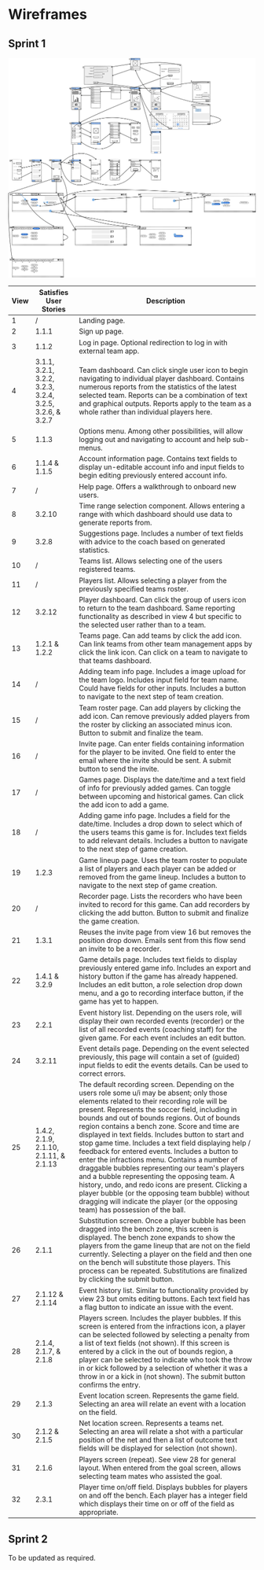 # Wireframes
## Sprint 1
![Wireframe](../../images/design/wireframe/wireframe_1.png)

View | Satisfies User Stories | Description
---- | -----------------------|------------
1 | / | Landing page.
2 | 1.1.1 | Sign up page.
3 | 1.1.2 | Log in page. Optional redirection to log in with external team app.
4 | 3.1.1, 3.2.1, 3.2.2, 3.2.3, 3.2.4, 3.2.5, 3.2.6, & 3.2.7 | Team dashboard. Can click single user icon to begin navigating to individual player dashboard. Contains numerous reports from the statistics of the latest selected team. Reports can be a combination of text and graphical outputs. Reports apply to the team as a whole rather than individual players here.
5 | 1.1.3 | Options menu. Among other possibilities, will allow logging out and navigating to account and help sub-menus.
6 | 1.1.4 & 1.1.5 | Account information page. Contains text fields to display un-editable account info and input fields to begin editing previously entered account info.
7 | / | Help page. Offers a walkthrough to onboard new users.
8 | 3.2.10 | Time range selection component. Allows entering a range with which dashboard should use data to generate reports from.
9 | 3.2.8 | Suggestions page. Includes a number of text fields with advice to the coach based on generated statistics.
10 | / | Teams list. Allows selecting one of the users registered teams.
11 | / | Players list. Allows selecting a player from the previously specified teams roster.
12 | 3.2.12 | Player dashboard. Can click the group of users icon to return to the team dashboard. Same reporting functionality as described in view 4 but specific to the selected user rather than to a team.
13 | 1.2.1 & 1.2.2 | Teams page. Can add teams by click the add icon. Can link teams from other team management apps by click the link icon. Can click on a team to navigate to that teams dashboard.
14 | / | Adding team info page. Includes a image upload for the team logo. Includes input field for team name. Could have fields for other inputs. Includes a button to navigate to the next step of team creation. 
15 | / | Team roster page. Can add players by clicking the add icon. Can remove previously added players from the roster by clicking an associated minus icon. Button to submit and finalize the team.
16 | / | Invite page. Can enter fields containing information for the player to be invited. One field to enter the email where the invite should be sent. A submit button to send the invite.
17 | / | Games page. Displays the date/time and a text field of info for previously added games. Can toggle between upcoming and historical games. Can click the add icon to add a game.
18 | / | Adding game info page. Includes a field for the date/time. Includes a drop down to select which of the users teams this game is for. Includes text fields to add relevant details. Includes a button to navigate to the next step of game creation. 
19 | 1.2.3 | Game lineup page. Uses the team roster to populate a list of players and each player can be added or removed from the game lineup. Includes a button to navigate to the next step of game creation.
20 | / | Recorder page. Lists the recorders who have been invited to record for this game. Can add recorders by clicking the add button. Button to submit and finalize the game creation.
21 | 1.3.1 | Reuses the invite page from view 16 but removes the position drop down. Emails sent from this flow send an invite to be a recorder.
22 | 1.4.1 & 3.2.9 | Game details page. Includes text fields to display previously entered game info. Includes an export and history button if the game has already happened. Includes an edit button, a role selection drop down menu, and a go to recording interface button, if the game has yet to happen. 
23 | 2.2.1 | Event history list. Depending on the users role, will display their own recorded events (recorder) or the list of all recorded events (coaching staff) for the given game. For each event includes an edit button.
24 | 3.2.11 | Event details page. Depending on the event selected previously, this page will contain a set of (guided) input fields to edit the events details. Can be used to correct errors.
25 | 1.4.2, 2.1.9, 2.1.10, 2.1.11, & 2.1.13 | The default recording screen. Depending on the users role some u/i may be absent; only those elements related to their recording role will be present. Represents the soccer field, including in bounds and out of bounds regions. Out of bounds region contains a bench zone. Score and time are displayed in text fields. Includes button to start and stop game time. Includes a text field displaying help / feedback for entered events.  Includes a button to enter the infractions menu. Contains a number of draggable bubbles representing our team's players and a bubble representing the opposing team. A history, undo, and redo icons are present. Clicking a player bubble (or the opposing team bubble) without dragging will indicate the player (or the opposing team) has possession of the ball.
26 | 2.1.1 | Substitution screen. Once a player bubble has been dragged into the bench zone, this screen is displayed. The bench zone expands to show the players from the game lineup that are not on the field currently. Selecting a player on the field and then one on the bench will substitute those players. This process can be repeated. Substitutions are finalized by clicking the submit button.
27 | 2.1.12 & 2.1.14 | Event history list. Similar to functionality provided by view 23 but omits editing buttons. Each text field has a flag button to indicate an issue with the event.
28 | 2.1.4, 2.1.7, & 2.1.8 | Players screen. Includes the player bubbles. If this screen is entered from the infractions icon, a player can be selected followed by selecting a penalty from a list of text fields (not shown). If this screen is entered by a click in the out of bounds region, a player can be selected to indicate who took the throw in or kick followed by a selection of whether it was a throw in or a kick in (not shown). The submit button confirms the entry.
29 | 2.1.3 | Event location screen. Represents the game field. Selecting an area will relate an event with a location on the field.
30 | 2.1.2 & 2.1.5 | Net location screen. Represents a teams net. Selecting an area will relate a shot with a particular position of the net and then a list of outcome text fields will be displayed for selection (not shown).
31 | 2.1.6 | Players screen (repeat). See view 28 for general layout. When entered from the goal screen, allows selecting team mates who assisted the goal.
32 | 2.3.1 | Player time on/off field. Displays bubbles for players on and off the bench. Each player has a integer field which displays their time on or off of the field as appropriate.


## Sprint 2
To be updated as required.